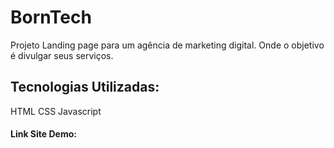 # BornTech
Projeto Landing page para um agência de marketing digital. Onde o objetivo é divulgar seus serviços. 

## Tecnologias Utilizadas: 
HTML 
CSS 
Javascript 

#### Link Site Demo: 
